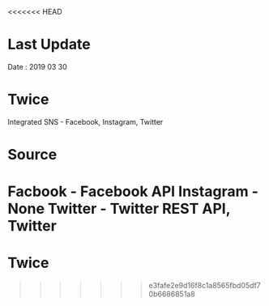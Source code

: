 <<<<<<< HEAD
# Last Update
 Date : 2019 03 30

# Twice
Integrated SNS - Facebook, Instagram, Twitter

# Source
Facbook - Facebook API
Instagram - None
Twitter - Twitter REST API, Twitter
=======
# Twice
>>>>>>> e3fafe2e9d16f8c1a8565fbd05df70b6686851a8
